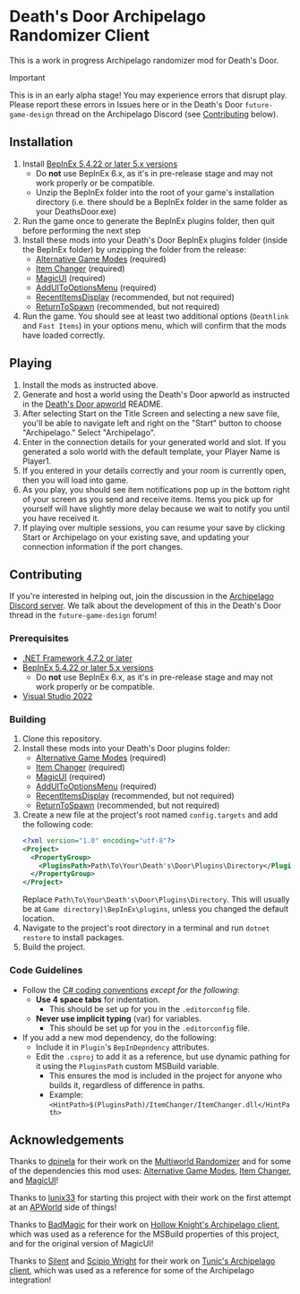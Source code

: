 # Death's Door Archipelago Randomizer Client

This is a work in progress Archipelago randomizer mod for Death's Door.

> [!IMPORTANT]
> This is in an early alpha stage! You may experience errors that disrupt play. Please report these errors in Issues here or in the Death's Door `future-game-design` thread on the Archipelago Discord (see [Contributing](#contributing) below).

## Installation
1. Install [BepInEx 5.4.22 or later 5.x versions](https://github.com/bepinex/bepinex/releases/latest)
    - Do **not** use BepInEx 6.x, as it's in pre-release stage and may not work properly or be compatible.
    - Unzip the BepInEx folder into the root of your game's installation directory (i.e. there should be a BepInEx folder in the same folder as your DeathsDoor.exe)
1. Run the game once to generate the BepInEx plugins folder, then quit before performing the next step
1. Install these mods into your Death's Door BepInEx plugins folder (inside the BepInEx folder) by unzipping the folder from the release:
    - [Alternative Game Modes](https://github.com/dpinela/DeathsDoor.AlternativeGameModes) (required)
    - [Item Changer](https://github.com/dpinela/DeathsDoor.ItemChanger) (required)
    - [MagicUI](https://github.com/dpinela/DeathsDoor.MagicUI) (required)
    - [AddUIToOptionsMenu](https://github.com/roseasromeo/DeathsDoor.AddUIToOptionsMenu) (required)
    - [RecentItemsDisplay](https://github.com/dpinela/DeathsDoor.RecentItemsDisplay) (recommended, but not required)
    - [ReturnToSpawn](https://github.com/roseasromeo/DeathsDoorReturnToSpawn) (recommended, but not required)
1. Run the game. You should see at least two additional options (`Deathlink` and `Fast Items`) in your options menu, which will confirm that the mods have loaded correctly.

## Playing
1. Install the mods as instructed above.
1. Generate and host a world using the Death's Door apworld as instructed in the [Death's Door apworld](https://github.com/roseasromeo/DeathsDoorAPWorld) README.
1. After selecting Start on the Title Screen and selecting a new save file, you'll be able to navigate left and right on the "Start" button to choose "Archipelago." Select "Archipelago".
1. Enter in the connection details for your generated world and slot. If you generated a solo world with the default template, your Player Name is Player1.
1. If you entered in your details correctly and your room is currently open, then you will load into game.
1. As you play, you should see item notifications pop up in the bottom right of your screen as you send and receive items. Items you pick up for yourself will have slightly more delay because we wait to notify you until you have received it.
1. If playing over multiple sessions, you can resume your save by clicking Start or Archipelago on your existing save, and updating your connection information if the port changes.

## Contributing

If you're interested in helping out, join the discussion in the [Archipelago Discord server](https://discord.com/invite/8Z65BR2).
We talk about the development of this in the Death's Door thread in the `future-game-design` forum!

### Prerequisites
- [.NET Framework 4.7.2 or later](https://dotnet.microsoft.com/en-us/download/dotnet-framework)
- [BepInEx 5.4.22 or later 5.x versions](https://github.com/bepinex/bepinex/releases/latest)
  - Do **not** use BepInEx 6.x, as it's in pre-release stage and may not work properly or be compatible.
- [Visual Studio 2022](https://visualstudio.microsoft.com/downloads/)

### Building
1. Clone this repository.
1. Install these mods into your Death's Door plugins folder:
    - [Alternative Game Modes](https://github.com/dpinela/DeathsDoor.AlternativeGameModes) (required)
    - [Item Changer](https://github.com/dpinela/DeathsDoor.ItemChanger) (required)
    - [MagicUI](https://github.com/dpinela/DeathsDoor.MagicUI) (required)
    - [AddUIToOptionsMenu](https://github.com/roseasromeo/DeathsDoor.AddUIToOptionsMenu) (required)
    - [RecentItemsDisplay](https://github.com/dpinela/DeathsDoor.RecentItemsDisplay) (recommended, but not required)
    - [ReturnToSpawn](https://github.com/roseasromeo/DeathsDoorReturnToSpawn) (recommended, but not required)
1. Create a new file at the project's root named `config.targets` and add the following code:
    ```xml
    <?xml version="1.0" encoding="utf-8"?>
    <Project>
      <PropertyGroup>
        <PluginsPath>Path\To\Your\Death's\Door\Plugins\Directory</PluginsPath>
      </PropertyGroup>
    </Project>
    ```
    Replace `Path\To\Your\Death's\Door\Plugins\Directory`.
    This will usually be at `Game directory]\BepInEx\plugins`, unless you changed the default location.
1. Navigate to the project's root directory in a terminal and run `dotnet restore` to install packages.
1. Build the project.

### Code Guidelines
- Follow the [C# coding conventions](https://learn.microsoft.com/en-us/dotnet/csharp/fundamentals/coding-style/coding-conventions) *except for the following*:
  - **Use 4 space tabs** for indentation.
    - This should be set up for you in the `.editorconfig` file.
  - **Never use implicit typing** (var) for variables.
    - This should be set up for you in the `.editorconfig` file.
- If you add a new mod dependency, do the following:
  - Include it in `Plugin`'s `BepInDepndency` attributes.
  - Edit the `.csproj` to add it as a reference, but use dynamic pathing for it using the `PluginsPath` custom MSBuild variable.
	- This ensures the mod is included in the project for anyone who builds it, regardless of difference in paths.
	- Example: `<HintPath>$(PluginsPath)/ItemChanger/ItemChanger.dll</HintPath>`

## Acknowledgements

Thanks to [dpinela](https://github.com/dpinela) for their work on the
[Multiworld Randomizer](https://github.com/dpinela/DeathsDoor.Randomizer)
and for some of the dependencies this mod uses:
[Alternative Game Modes](https://github.com/dpinela/DeathsDoor.AlternativeGameModes),
[Item Changer](https://github.com/dpinela/DeathsDoor.ItemChanger), and [MagicUI](https://github.com/dpinela/DeathsDoor.MagicUI)!

Thanks to [lunix33](https://github.com/lunix33) for starting this project with their work on the
first attempt at an [APWorld](https://github.com/lunix33/Archipelago_DeathsDoor/tree/deaths-door/worlds/deaths_door) side of things!

Thanks to [BadMagic](https://github.com/BadMagic100) for their work on
[Hollow Knight's Archipelago client](https://github.com/ArchipelagoMW-HollowKnight/Archipelago.HollowKnight),
which was used as a reference for the MSBuild properties of this project, and for the original version of MagicUI!

Thanks to [Silent](https://github.com/silent-destroyer) and [Scipio Wright](https://github.com/ScipioWright)
for their work on [Tunic's Archipelago client](https://github.com/ScipioWright/tunic-randomizer-archipelago-ER),
which was used as a reference for some of the Archipelago integration!

